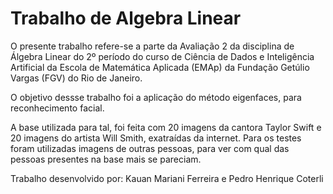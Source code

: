 # Trabalho de Algebra Linear

O presente trabalho refere-se a parte da Avaliação 2 da disciplina de Álgebra Linear do 2º período do curso de Ciência de Dados e Inteligência Artificial da Escola de Matemática Aplicada (EMAp) da Fundação Getúlio Vargas (FGV) do Rio de Janeiro. 

O objetivo dessse trabalho foi a aplicação do método eigenfaces, para reconhecimento facial.  

A base utilizada para tal, foi feita com 20 imagens da cantora Taylor Swift e 20 imagens do artista Will Smith, exatraídas da internet.
Para os testes foram utilizadas imagens de outras pessoas, para ver com qual das pessoas presentes na base mais se pareciam.

Trabalho desenvolvido por: Kauan Mariani Ferreira e Pedro Henrique Coterli